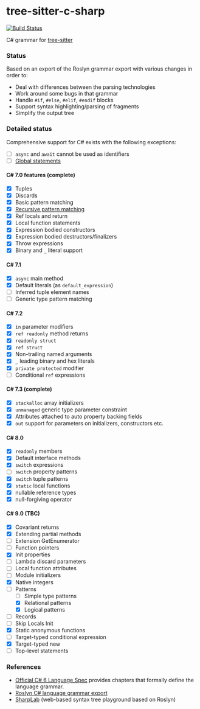 tree-sitter-c-sharp
===========================

[![Build Status](https://travis-ci.org/tree-sitter/tree-sitter-c-sharp.svg?branch=master)](https://travis-ci.org/tree-sitter/tree-sitter-c-sharp)

C# grammar for [tree-sitter](https://github.com/tree-sitter/tree-sitter)

### Status

Based on an export of the Roslyn grammar export with various changes in order to:

- Deal with differences between the parsing technologies
- Work around some bugs in that grammar
- Handle `#if`, `#else`, `#elif`, `#endif` blocks
- Support syntax highlighting/parsing of fragments
- Simplify the output tree

### Detailed status

Comprehensive support for C# exists with the following exceptions:

- [ ] `async` and `await` cannot be used as identifiers
- [ ] [Global statements](https://github.com/tree-sitter/tree-sitter-c-sharp/issues/12)

#### C# 7.0 features (complete)

- [x] Tuples
- [x] Discards
- [x] Basic pattern matching
- [x] [Recursive pattern matching](https://github.com/tree-sitter/tree-sitter-c-sharp/issues/19)
- [x] Ref locals and return
- [x] Local function statements
- [x] Expression bodied constructors
- [x] Expression bodied destructors/finalizers
- [x] Throw expressions
- [x] Binary and `_` literal support

#### C# 7.1

- [x] `async` main method
- [x] Default literals (as `default_expression`)
- [ ] Inferred tuple element names
- [ ] Generic type pattern matching

#### C# 7.2

- [x] `in` parameter modifiers
- [x] `ref readonly` method returns
- [x] `readonly struct`
- [x] `ref struct`
- [x] Non-trailing named arguments
- [x] `_` leading binary and hex literals
- [x] `private protected` modifier
- [ ] Conditional `ref` expressions

#### C# 7.3 (complete)

- [x] `stackalloc` array initializers
- [x] `unmanaged` generic type parameter constraint
- [x] Attributes attached to auto property backing fields
- [x] `out` support for parameters on initializers, constructors etc.

#### C# 8.0

- [x] `readonly` members
- [x] Default interface methods
- [x] `switch` expressions
- [ ] `switch` property patterns
- [x] `switch` tuple patterns
- [x] `static` local functions
- [x] nullable reference types
- [x] null-forgiving operator

#### C# 9.0 (TBC)

- [x] Covariant returns
- [x] Extending partial methods
- [ ] Extension GetEnumerator
- [ ] Function pointers
- [x] Init properties
- [ ] Lambda discard parameters
- [ ] Local function attributes
- [ ] Module initializers
- [x] Native integers
- [ ] Patterns
  - [ ] Simple type patterns
  - [x] Relational patterns
  - [x] Logical patterns
- [ ] Records
- [ ] Skip Locals Init
- [x] Static anonymous functions
- [ ] Target-typed conditional expression
- [x] Target-typed new
- [ ] Top-level statements

### References

* [Official C# 6 Language Spec](https://github.com/dotnet/csharplang/blob/master/spec/) provides chapters that formally define the language grammar.
* [Roslyn C# language grammar export](https://github.com/dotnet/roslyn/blob/master/src/Compilers/CSharp/Portable/Generated/CSharp.Generated.g4)
* [SharpLab](https://sharplab.io) (web-based syntax tree playground based on Roslyn)
